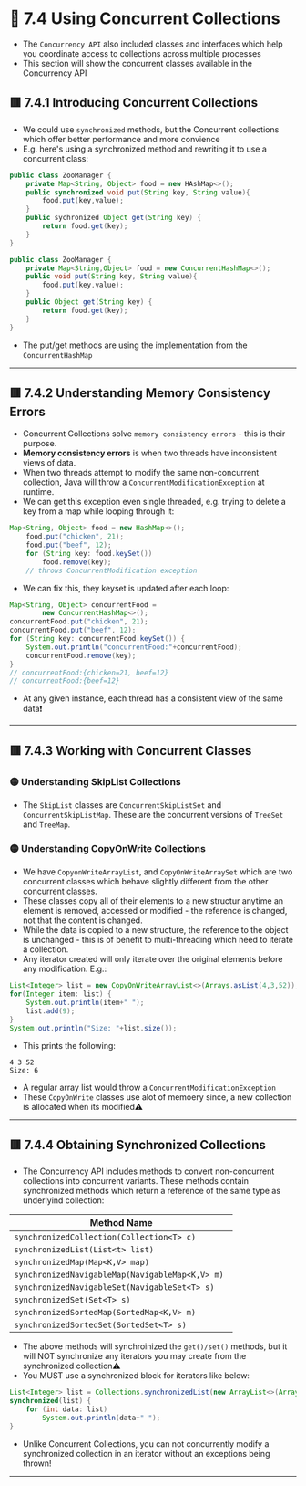 <link href="../../styles.css" rel="stylesheet"></link>

# 🧠 7.4 Using Concurrent Collections
* The `Concurrency API` also included classes and interfaces which help you coordinate access to collections across multiple processes
* This section will show the concurrent classes available in the Concurrency API

## 🟥 7.4.1 Introducing Concurrent Collections
* We could use `synchronized` methods, but the Concurrent collections which offer better performance and more convience
* E.g. here's using a synchronized method and rewriting it to use a concurrent class:
```java
public class ZooManager {
    private Map<String, Object> food = new HAshMap<>();
    public synchronized void put(String key, String value){
        food.put(key,value);
    }
    public sychronized Object get(String key) {
        return food.get(key);
    }
}

public class ZooManager {
    private Map<String,Object> food = new ConcurrentHashMap<>();
    public void put(String key, String value){
        food.put(key,value);
    }
    public Object get(String key) {
        return food.get(key);
    }
}
```
* The put/get methods are using the implementation from the `ConcurrentHashMap`
<hr>

## 🟥 7.4.2 Understanding Memory Consistency Errors
* Concurrent Collections solve `memory consistency errors` - this is their purpose.
* **Memory consistency errors** is when two threads have inconsistent views of data.
* When two threads attempt to modify the same non-concurrent collection, Java will throw a `ConcurrentModificationException` at runtime.
* We can get this exception even single threaded, e.g. trying to delete a key from a map while looping through it:
```java
Map<String, Object> food = new HashMap<>();
    food.put("chicken", 21);
    food.put("beef", 12);
    for (String key: food.keySet())
        food.remove(key); 
    // throws ConcurrentModification exception
```

* We can fix this, they keyset is updated after each loop:
```java
Map<String, Object> concurrentFood = 
        new ConcurrentHashMap<>();
concurrentFood.put("chicken", 21);
concurrentFood.put("beef", 12);
for (String key: concurrentFood.keySet()) {
    System.out.println("concurrentFood:"+concurrentFood);		
    concurrentFood.remove(key);
}
// concurrentFood:{chicken=21, beef=12}
// concurrentFood:{beef=12}
```
* At any given instance, each thread has a consistent view of the same data❗

<hr>

## 🟥 7.4.3 Working with Concurrent Classes


### 🟡 Understanding SkipList Collections
* The `SkipList` classes are `ConcurrentSkipListSet` and `ConcurrentSkipListMap`. These are the concurrent versions of `TreeSet` and `TreeMap`.

### 🟡 Understanding CopyOnWrite Collections
* We have `CopyonWriteArrayList`, and `CopyOnWriteArraySet` which are two concurrent classes which behave slightly different from the other concurrent classes.
* These classes copy all of their elements to a new structur anytime an element is removed, accessed or modified - the reference is changed, not that the content is changed.
* While the data is copied to a new structure, the reference to the object is unchanged - this is of benefit to multi-threading which need to iterate a collection.
* Any iterator created will only iterate over the original elements before any modification. E.g.:
```java
List<Integer> list = new CopyOnWriteArrayList<>(Arrays.asList(4,3,52));
for(Integer item: list) {
    System.out.println(item+" ");
    list.add(9);
}
System.out.println("Size: "+list.size());
```
* This prints the following:
```
4 3 52
Size: 6
```
* A regular array list would throw a `ConcurrentModificationException`
* These `CopyOnWrite` classes use alot of memoery since, a new collection is allocated when its modified⚠️

<hr>

## 🟥 7.4.4 Obtaining Synchronized Collections
* The Concurrency API includes methods to convert non-concurrent collections into concurrent variants. These methods contain synchronized methods which return a reference of the same type as underlyind collection:

| Method Name                                   |
| --------------------------------------------- |
| `synchronizedCollection(Collection<T> c)`     |
| `synchronizedList(List<t> list)`              |
| `synchronizedMap(Map<K,V> map)`        |
| `synchronizedNavigableMap(NavigableMap<K,V> m) ` |
| `synchronizedNavigableSet(NavigableSet<T> s)` |
| `synchronizedSet(Set<T> s)`                   |
| `synchronizedSortedMap(SortedMap<K,V> m)`     |
| `synchronizedSortedSet(SortedSet<T> s)`       |

* The above methods will synchroinized the `get()/set()` methods, but it will NOT synchronize any iterators you may create from the synchronized collection⚠️
* You MUST use a synchronized block for iterators like below:
```java
List<Integer> list = Collections.synchronizedList(new ArrayList<>(Arrays.asList(4,3,52)));
synchronized(list) {
    for (int data: list)
        System.out.println(data+" ");
}
```
* Unlike Concurrent Collections, you can not concurrently modify a synchronized collection in an iterator without an exceptions being thrown!
<hr>